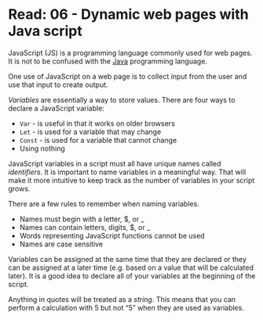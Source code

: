 # Read: 06 - Dynamic web pages with Java script

JavaScript (JS) is a programming language commonly used for web pages. It is not to be confused with the [Java](https://en.wikipedia.org/wiki/Java_(programming_language)) programming language.

One use of JavaScript on a web page is to collect input from the user and use that input to create output.

_Variables_ are essentially a way to store values. There are four ways to declare a JavaScript variable:

- `Var` - is useful in that it works on older browsers
- `Let` - is used for a variable that may change
- `Const` - is used for a variable that cannot change
- Using nothing

JavaScript variables in a script must all have unique names called _identifiers_. It is important to name variables in a meaningful way. That will make it more intuitive to keep track as the number of variables in your script grows.

There are a few rules to remember when naming variables.

- Names must begin with a letter, $, or \_
- Names can contain letters, digits, $, or \_
- Words representing JavaScript functions cannot be used
- Names are case sensitive

Variables can be assigned at the same time that they are declared or they can be assigned at a later time \(e.g. based on a value that will be calculated later\). It is a good idea to declare all of your variables at the beginning of the script.

Anything in quotes will be treated as a _string_. This means that you can perform a calculation with 5 but not “5” when they are used as variables.

